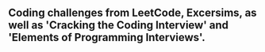## Coding challenges from LeetCode, Excersims, as well as 'Cracking the Coding Interview' and 'Elements of Programming Interviews'.
